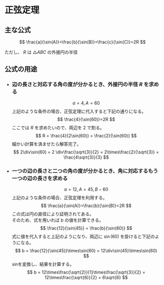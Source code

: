 # 正弦定理
## 主な公式

$$
\frac{a}{\sin(A)}=\frac{b}{\sin(B)}=\frac{c}{\sin(C)}=2R
$$

ただし、 $R$ は $△ABC$ の外接円の半径

## 公式の用途
- ### 辺の長さと対応する角の度が分かるとき、外接円の半径 $R$ を求める
    $$
    a=4, A=60
    $$ 
    上記のような条件の場合、正弦定理に代入すると下記の通りになる。
    $$
    \frac{4}{\sin(60)}=2R
    $$ 
    ここでは $R$ を求めたいので、両辺を $2$ で割る。
    $$
    R = \frac{4}{2\sin(60)} = \frac{2}{\sin(60)}
    $$
    細かい計算を済ませたら解答完了。
    $$
    2\div\sin(60) = 2 \div\frac{\sqrt{3}}{2} = 2\times\frac{2}{\sqrt{3}} = \frac{4\sqrt{3}}{3}
    $$
- ### 一つの辺の長さと二つの角の度が分かるとき、角に対応するもう一つの辺の長さを求める
    $$
    a=12, A=45, B-60
    $$
    上記のような条件の場合、正弦定理を利用する。
    $$
    \frac{a}{\sin(A)}=\frac{b}{\sin(B)}=2R
    $$
    この式は円の直径により証明されてある。<br>
    そのため、式を用いれば $b$ の値を計算できる。
    $$
    \frac{12}{\sin(45)} = \frac{b}{\sin(60)} 
    $$
    式に値を代入すると上記のようになり、両辺に $\sin(60)$ を掛けると下記のようになる。
    $$
    b = \frac{12}{\sin(45)}\times\sin(60) = 12\div\sin(45)\times\sin(60)
    $$
    sinを変換し、結果を計算する。
    $$
    b = 12\times\frac{\sqrt{2}}{1}\times\frac{\sqrt{3}}{2} = 12\times\frac{\sqrt{6}}{2} = 6\sqrt{6}
    $$